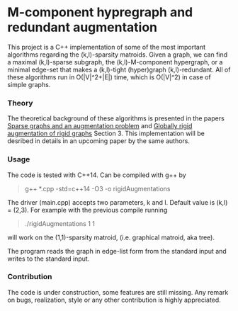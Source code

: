# M-component hypregraph and redundant augmentation

This project is a C++ implementation of some of the most important algorithms regarding the (k,l)-sparsity matroids. Given a graph, we can find a maximal 
(k,l)-sparse subgraph, the (k,l)-M-component hypergraph, or a minimal edge-set that makes a (k,l)-tight (hyper)graph (k,l)-redundant. All of these algorithms run in 
O(|V|^2+|E|) time, which is O(|V|^2) in case of simple graphs. 

### Theory

The theoretical background of these algorithms is presented in the papers [Sparse graphs and an augmentation problem](https://link.springer.com/article/10.1007/s10107-021-01689-0) 
and [Globally rigid augmentation of rigid graphs](https://web.cs.elte.hu/egres/tr/egres-21-04.pdf) Section 3. This implementation will be desribed in details in an upcoming paper by the same authors.  

### Usage

The code is tested with C++14. 
Can be compiled with g++ by 

>g++ *.cpp -std=c++14 -O3 -o rigidAugmentations

The driver (main.cpp) accepts two parameters, k and l. Default value is (k,l) = (2,3). For example with the previous compile running

>./rigidAugmentations 1 1 

will work on the (1,1)-sparsity matroid, (i.e. graphical matroid, aka tree).

The program reads the graph in edge-list form from the standard input and writes to the standard input. 

### Contribution

The code is under construction, some features are still missing. Any remark on bugs, realization, style or any other contribution is highly appreciated. 
